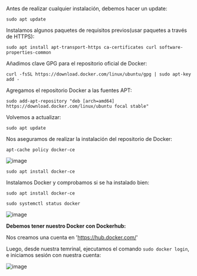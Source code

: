 Antes de realizar cualquier instalación, debemos hacer un update:

```sudo apt update```

Instalamos algunos paquetes de requisitos previos(usar paquetes a través de HTTPS):

```sudo apt install apt-transport-https ca-certificates curl software-properties-common```

Añadimos clave GPG para el repositorio oficial de Docker:

```curl -fsSL https://download.docker.com/linux/ubuntu/gpg | sudo apt-key add -```

Agregamos el repositorio Docker a las fuentes APT:

```sudo add-apt-repository "deb [arch=amd64] https://download.docker.com/linux/ubuntu focal stable"```

Volvemos a actualizar:

```sudo apt update```

Nos aseguramos de realizar la instalación del repositorio de Docker:

```apt-cache policy docker-ce```

![image](https://user-images.githubusercontent.com/114391559/222104217-ee171b04-b6eb-41e1-8118-c58e18e42583.png)

```sudo apt install docker-ce```

Instalamos Docker y comprobamos si se ha instalado bien:

```sudo apt install docker-ce```

```sudo systemctl status docker```

![image](https://user-images.githubusercontent.com/114391559/222104200-58e05d5f-7eb0-4f86-81b1-024596a4707c.png)


**Debemos tener nuestro Docker con Dockerhub:**

Nos creamos una cuenta en 'https://hub.docker.com/'

Luego, desde nuestra temrinal, ejecutamos el comando ```sudo docker login```, e iniciamos sesión con nuestra cuenta:

![image](https://user-images.githubusercontent.com/114391559/222118056-13942a06-6839-45e5-866a-2ad5d888b12c.png)









